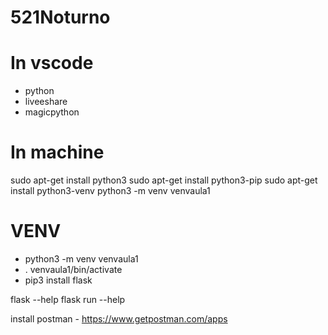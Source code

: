 # 521Noturno
# In vscode

* python
* liveeshare
* magicpython

# In machine
sudo apt-get install python3
sudo apt-get install python3-pip
sudo apt-get install python3-venv
python3 -m venv venvaula1

# VENV
* python3 -m venv venvaula1
* . venvaula1/bin/activate
* pip3 install flask


flask --help
flask run --help

install postman - https://www.getpostman.com/apps

